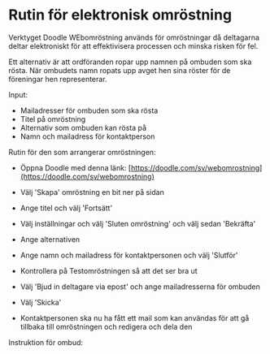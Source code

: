 # Rutin för elektronisk omröstning

Verktyget Doodle WEbomröstning används för omröstningar då deltagarna deltar elektroniskt för att effektivisera processen och minska risken
för fel. 

Ett alternativ är att ordföranden ropar upp namnen på ombuden som ska rösta. När ombudets namn ropats upp avget hen 
sina röster för de föreningar hen representerar.


Input:
* Mailadresser för ombuden som ska rösta
* Titel på omröstning
* Alternativ som ombuden kan rösta på
* Namn och mailadress för kontaktperson


Rutin för den som arrangerar omröstningen:
* Öppna Doodle med denna länk: [https://doodle.com/sv/webomrostning](https://doodle.com/sv/webomrostning)
* Välj 'Skapa' omröstning en bit ner på sidan
* Ange titel och välj 'Fortsätt'
* Välj inställningar och välj 'Sluten omröstning' och välj sedan 'Bekräfta'
* Ange alternativen
* Ange namn och mailadress för kontaktpersonen och välj 'Slutför'
* Kontrollera på Testomröstningen så att det ser bra ut
* Välj 'Bjud in deltagare via epost' och ange mailadresserna för ombuden
* Välj 'Skicka'

* Kontaktpersonen ska nu ha fått ett mail som kan användas för att gå tillbaka till omröstningen och redigera och dela den


Instruktion för ombud:

